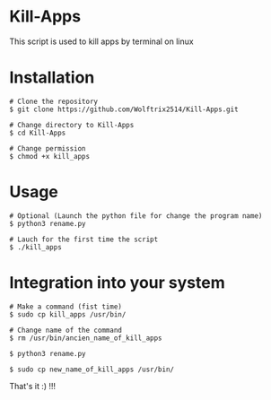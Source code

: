 # Kill-Apps
This script is used to kill apps by terminal on linux


# Installation
``` 
# Clone the repository
$ git clone https://github.com/Wolftrix2514/Kill-Apps.git

# Change directory to Kill-Apps
$ cd Kill-Apps

# Change permission 
$ chmod +x kill_apps
```

# Usage

``` 
# Optional (Launch the python file for change the program name)
$ python3 rename.py

# Lauch for the first time the script
$ ./kill_apps
```

# Integration into your system
```
# Make a command (fist time)
$ sudo cp kill_apps /usr/bin/

# Change name of the command
$ rm /usr/bin/ancien_name_of_kill_apps

$ python3 rename.py

$ sudo cp new_name_of_kill_apps /usr/bin/
```
 
 
 That's it :) !!!
